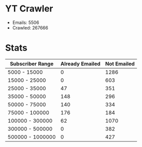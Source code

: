 # YT Crawler
- Emails: 5506
- Crawled: 267666

# Stats
| Subscriber Range  | Already Emailed | Not Emailed |
|-------|-------|-------|
| 5000 - 15000 | 0 | 1286 |
| 15000 - 25000 | 0 | 603 |
| 25000 - 35000 | 47 | 351 |
| 35000 - 50000 | 148 | 296 |
| 50000 - 75000 | 140 | 334 |
| 75000 - 100000 | 176 | 184 |
| 100000 - 300000 | 62 | 1070 |
| 300000 - 500000 | 0 | 382 |
| 500000 - 1000000 | 0 | 427 |
